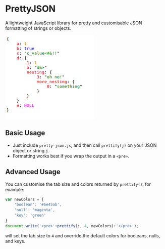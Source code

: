 # PrettyJSON
A lightweight JavaScript library for pretty and customisable JSON formatting of strings or objects.

![Alt text](/example_output.png)

## Basic Usage
- Just include `pretty-json.js`, and then call `prettify(j)` on your JSON object or string `j`.
- Formatting works best if you wrap the output in a `<pre>`.

## Advanced Usage
You can customise the tab size and colors returned by `prettify()`, for example:

```js
var newColors = {
    'boolean': '#6e45ab',
    'null': 'magenta',
    'key': 'green'
}
document.write('<pre>'+prettify(j, 4, newColors)+'</pre>');
```

will set the tab size to `4` and override the default colors for booleans, nulls, and keys.
